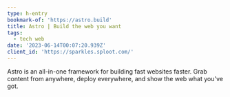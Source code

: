 ```yaml
---
type: h-entry
bookmark-of: 'https://astro.build'
title: Astro | Build the web you want
tags:
  - tech web
date: '2023-06-14T00:07:20.939Z'
client_id: 'https://sparkles.sploot.com/'
---
```

Astro is an all-in-one framework for building fast websites faster. Grab content from anywhere, deploy everywhere, and show the web what you've got.
